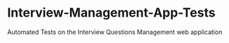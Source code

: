# Interview-Management-App-Tests
 Automated Tests on the Interview Questions Management web application
